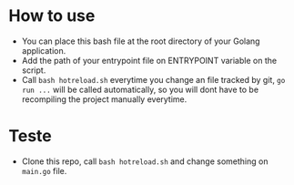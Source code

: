 # How to use
- You can place this bash file at the root directory of your Golang application.
- Add the path of your entrypoint file on ENTRYPOINT variable on the script.
- Call `bash hotreload.sh` everytime you change an file tracked by git, `go run ...` will
be called automatically, so you will dont have to be recompiling the project manually everytime.

# Teste
- Clone this repo, call `bash hotreload.sh` and change something on `main.go` file.
